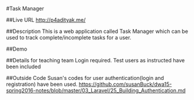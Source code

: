 #Task Manager

##Live URL
http://p4adityak.me/

##Description
This is a web application called Task Manager which can be used to track complete/incomplete tasks for a user.


##Demo


##Details for teaching team
Login required.
Test users as instructed have been included

##Outside Code
Susan's codes for user authentication(login and registration) have been used.
https://github.com/susanBuck/dwa15-spring2016-notes/blob/master/03_Laravel/25_Building_Authentication.md

